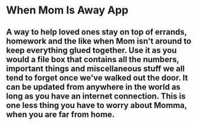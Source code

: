 # When Mom Is Away App
## A way to help loved ones stay on top of errands, homework and the like when Mom isn't around to keep everything glued together. Use it as you would a file box that contains all the numbers, important things and miscellaneous stuff we all tend to forget once we've walked out the door. It can be updated from anywhere in the world as long as you have an internet connection. This is one less thing you have to worry about Momma, when you are far from home.
